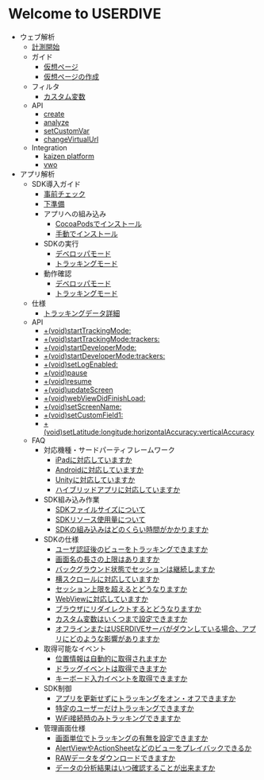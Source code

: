 # Welcome to USERDIVE

- ウェブ解析
    - [計測開始](./web/devguide/javascript/index.md)
    - ガイド
        - [仮想ページ](./web/guide/snapshot.md)
        - [仮想ページの作成](./web/devguide/virtualpage.md)
    - フィルタ
        - [カスタム変数](./web/guide/filter/customvar.md)
    - API
        - [create](./web/devguide/javascript/api/create.md)
        - [analyze](./web/devguide/javascript/api/analyze.md)
        - [setCustomVar](./web/devguide/javascript/api/setcustomvar.md)
        - [changeVirtualUrl](./web/devguide/javascript/api/changevirtualurl.md)
    - Integration
        - [kaizen platform](./web/devguide/integration/kaizenplatform.md)
        - [vwo](./web/devguide/integration/vwo.md)
- アプリ解析
    - SDK導入ガイド
        - [事前チェック](./apps/devguide/precheck.md)
        - [下準備](./apps/devguide/prepare.md)
        - アプリへの組み込み
            - [CocoaPodsでインストール](./apps/devguide/integration.md)
            - [手動でインストール](./apps/devguide/integration_manual.md)
        - SDKの実行
            - [デベロッパモード](./apps/devguide/sdk_mode_dev.md)
            - [トラッキングモード](./apps/devguide/sdk_mode_tracking.md)
        - 動作確認
            - [デベロッパモード](./apps/devguide/sdk_verification_dev.md)
            - [トラッキングモード](./apps/devguide/sdk_verification_tracking.md)
    - 仕様
        - [トラッキングデータ詳細](./apps/devguide/tracking_data.md)
    - API
        - [+(void)startTrackingMode:](./apps/devguide/api/start_tracking_mode.md)
        - [+(void)startTrackingMode:trackers:](./apps/devguide/api/start_tracking_mode_trackers.md)
        - [+(void)startDeveloperMode:](./apps/devguide/api/start_developer_mode.md)
        - [+(void)startDeveloperMode:trackers:](./apps/devguide/api/start_developer_mode_trackers.md)
        - [+(void)setLogEnabled:](./apps/devguide/api/set_log_enabled.md)
        - [+(void)pause](./apps/devguide/api/pause.md)
        - [+(void)resume](./apps/devguide/api/resume.md)
        - [+(void)updateScreen](./apps/devguide/api/update_screen.md)
        - [+(void)webViewDidFinishLoad:](./apps/devguide/api/webview_did_finish_load.md)
        - [+(void)setScreenName:](./apps/devguide/api/set_screen_name.md)
        - [+(void)setCustomField1:](./apps/devguide/api/set_custom_field.md)
        - [+(void)setLatitude:longitude:horizontalAccuracy:verticalAccuracy](./apps/devguide/api/set_latitude_longitude_horizontalaccuracy_verticalaccuracy.md)
    - FAQ
        - 対応機種・サードパーティフレームワーク
            - [iPadに対応していますか](./apps/devguide/faq/ipad.md)
            - [Androidに対応していますか](./apps/devguide/faq/android.md)
            - [Unityに対応していますか](./apps/devguide/faq/unity.md)
            - [ハイブリッドアプリに対応していますか](./apps/devguide/faq/hybrid_app.md)
        - SDK組み込み作業
            - [SDKファイルサイズについて](./apps/devguide/faq/filesize.md)
            - [SDKリソース使用量について](./apps/devguide/faq/resource_usage.md)
            - [SDKの組み込みはどのくらい時間がかかりますか](./apps/devguide/faq/how_many_times_to_implement_sdk.md)
        - SDKの仕様        
            - [ユーザ認証後のビューをトラッキングできますか](./apps/devguide/faq/authenticated_view.md)
            - [画面名の長さの上限はありますか](./apps/devguide/faq/screen_name_length.md)
            - [バックグラウンド状態でセッションは継続しますか](./apps/devguide/faq/session_in_background.md)
            - [横スクロールに対応していますか](./apps/devguide/faq/scroll_horizontally.md)
            - [セッション上限を超えるとどうなりますか](./apps/devguide/faq/session_limit.md)
            - [WebViewに対応していますか](./apps/devguide/faq/webview.md)
            - [ブラウザにリダイレクトするとどうなりますか](./apps/devguide/faq/browser_redirect.md)
            - [カスタム変数はいくつまで設定できますか](./apps/devguide/faq/custom_variables.md)
            - [オフラインまたはUSERDIVEサーバがダウンしている場合、アプリにどのような影響がありますか](./apps/devguide/faq/server_trouble.md)
        - 取得可能なイベント
            - [位置情報は自動的に取得されますか](./apps/devguide/faq/track_location.md)
            - [ドラッグイベントは取得できますか](./apps/devguide/faq/track_drag_event.md)
            - [キーボード入力イベントを取得できますか](./apps/devguide/faq/track_keyboard.md)
        - SDK制御
            - [アプリを更新せずにトラッキングをオン・オフできますか](./apps/devguide/faq/track_sw.md)
            - [特定のユーザーだけトラッキングできますか](./apps/devguide/faq/track_specified_user.md)
            - [WiFi接続時のみトラッキングできますか](./apps/devguide/faq/track_wifi.md)
        - 管理画面仕様
            - [画面単位でトラッキングの有無を設定できますか](./apps/devguide/faq/screen_tracking.md)
            - [AlertViewやActionSheetなどのビューをプレイバックできるか](./apps/devguide/faq/playback_native_view.md)
            - [RAWデータをダウンロードできますか](./apps/devguide/faq/download_raw_data.md)
            - [データの分析結果はいつ確認することが出来ますか](./apps/devguide/faq/processing_interval.md)
